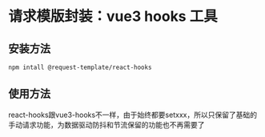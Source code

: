 # 请求模版封装：vue3 hooks 工具

## 安装方法

```
npm intall @request-template/react-hooks
```

## 使用方法

react-hooks跟vue3-hooks不一样，由于始终都要setxxx，所以只保留了基础的手动请求功能，为数据驱动防抖和节流保留的功能也不再需要了

